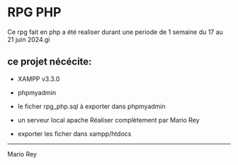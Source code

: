 # RPG PHP

Ce rpg fait en php a été realiser durant une periode de 1 semaine du 17 au 21 juin 2024.gi
## ce projet nécécite:
- XAMPP v3.3.0 
- phpmyadmin
- le ficher rpg_php.sql à exporter dans phpmyadmin

- un serveur local apache
Réaliser complètement par Mario Rey

- exporter les ficher dans xampp/htdocs
---
 Mario Rey


